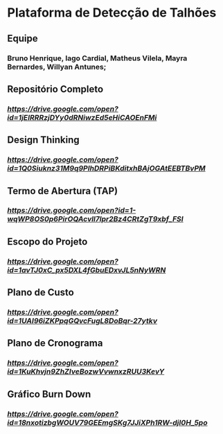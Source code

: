 # Plataforma de Detecção de Talhões

## Equipe
### Bruno Henrique, Iago Cardial, Matheus Vilela, Mayra Bernardes, Willyan Antunes;

## Repositório Completo
### _https://drive.google.com/open?id=1jEIRRRzjDYy0dRNiwzEd5eHiCAOEnFMi_

## Design Thinking
### _https://drive.google.com/open?id=1Q0Siuknz31M9q9PIhDRPiBKditxhBAjOGAtEEBTBvPM_

## Termo de Abertura (TAP)
### _https://drive.google.com/open?id=1-wqWP8OS0p6PirOQAcvIl7lpr2Bz4CRtZgT9xbf_FSI_

## Escopo do Projeto
### _https://drive.google.com/open?id=1avTJ0xC_px5DXL4fGbuEDxvJL5nNyWRN_

## Plano de Custo
### _https://drive.google.com/open?id=1UAI96iZKPpqGQvcFugL8DoBqr-27ytkv_

## Plano de Cronograma
### _https://drive.google.com/open?id=1KuKhvjn9ZhZIveBozwVvwnxzRUU3KevY_

## Gráfico Burn Down
### _https://drive.google.com/open?id=18nxotizbgWOUV79GEEmgSKg7JJiXPh1RW-djI0H_5po_